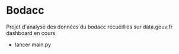 # Bodacc 
Projet d'analyse des données du bodacc recueillies sur data.gouv.fr
dashboard en cours

- lancer main.py